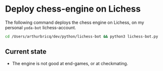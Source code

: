 # Deploy chess-engine on Lichess

The following command deploys the chess engine on Lichess, on my personal `yoda-bot` lichess-account.

```bash
cd /Users/arthurbricq/dev/python/lichess-bot && python3 lichess-bot.py --config /Users/arthurbricq/dev/rust/chess_rust/lichess_bot/config.yaml
```

## Current state

- The engine is not good at end-games, or at checkmating.